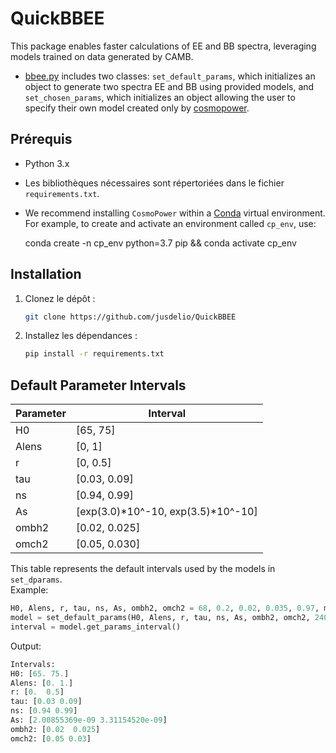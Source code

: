 # QuickBBEE
This package enables faster calculations of EE and BB spectra, leveraging models trained on data generated by CAMB.

- [bbee.py](bbee.py) includes two classes: `set_default_params`, which initializes an object to generate two spectra EE and BB using provided models, and `set_chosen_params`, which initializes an object allowing the user to specify their own model created only by [cosmopower](https://github.com/alessiospuriomancini/cosmopower/blob/main/cosmopower).


## Prérequis

- Python 3.x
- Les bibliothèques nécessaires sont répertoriées dans le fichier `requirements.txt`.
- We recommend installing ``CosmoPower`` within a [Conda](https://docs.conda.io/projects/conda/en/latest/index.html) virtual environment. 
For example, to create and activate an environment called ``cp_env``, use:

    conda create -n cp_env python=3.7 pip && conda activate cp_env
    
## Installation

1. Clonez le dépôt :

    ```bash
    git clone https://github.com/jusdelio/QuickBBEE
    ```

2. Installez les dépendances :

    ```bash
    pip install -r requirements.txt
    ```

## Default Parameter Intervals

| Parameter | Interval                |
|-----------|-------------------------|
| H0        | [65, 75]                |
| Alens     | [0, 1]                  |
| r         | [0, 0.5]                |
| tau       | [0.03, 0.09]            |
| ns        | [0.94, 0.99]            |
| As        | [exp(3.0)*10^-10, exp(3.5)*10^-10] |
| ombh2     | [0.02, 0.025]           |
| omch2     | [0.05, 0.030]           |

This table represents the default intervals used by the models in `set_dparams`.\
Example:

```python
H0, Alens, r, tau, ns, As, ombh2, omch2 = 68, 0.2, 0.02, 0.035, 0.97, m.exp(3.3)*10**-10, 0.020, 0.05
model = set_default_params(H0, Alens, r, tau, ns, As, ombh2, omch2, 2400)
interval = model.get_params_interval()
```
Output:

```python
Intervals:
H0: [65. 75.]
Alens: [0. 1.]
r: [0.  0.5]
tau: [0.03 0.09]
ns: [0.94 0.99]
As: [2.00855369e-09 3.31154520e-09]
ombh2: [0.02  0.025]
omch2: [0.05 0.03]
```
